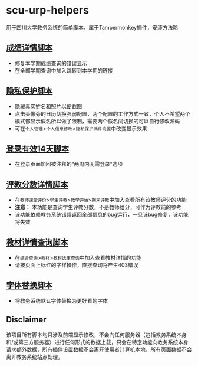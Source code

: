 # scu-urp-helpers
用于四川大学教务系统的简单脚本，属于Tampermonkey插件，安装方法略

## [成绩详情脚本](./scu-urp-scorehelper.user.js)
* 修复本学期成绩查询的错误显示
* 在全部学期查询中加入跳转到本学期的链接

## [隐私保护脚本](./scu-urp-privacyholder.user.js)
* 隐藏真实姓名和照片以便截图
* 点击头像旁的日历切换强弱配置，两个配置的工作方式一致，个人不希望两个模式都显示假名所以做了限制，需要两个假名间切换的可以自行修改源码
* 可在`个人管理`>`个人信息修改`>`隐私保护插件设置`中改变显示效果

## [登录有效14天脚本](./scu-urp-loginfor14d.user.js)
* 在登录页面加回被注释的“两周内无需登录”选项

## [评教分数详情脚本](./scu-urp-queryTeachEvaluationScores.user.js)
* 在`教师课堂评价`>`学生评教`>`教学评估`>`期末评教`中加入查看所有该教师评分的功能
* **注意：** 本功能是查询学生评教分数，不是教师给分，可作为评教前的参考
* 该功能依赖教务系统错误返回全部信息的bug运行，一旦该bug修复，该功能将失效

## [教材详情查询脚本](./scu-urp-queryBooks.user.js)
* 在`综合查询`>`教材`>`教材选定查询`中加入查看教材详情的功能
* 请按页面上标红的字样操作，直接查询将产生403错误

## [字体替换脚本](./scu-urp-prettier.user.js)
* 将教务系统默认字体替换为更好看的字体

## Disclaimer 
该项目所有脚本均只涉及前端显示修改，不会向任何服务器（包括教务系统本身和/或第三方服务器）进行任何形式的数据上载，只会在特定功能向教务系统本身请求额外数据，所有插件设置数据不会离开使用者计算机本地，所有页面数据不会离开教务系统站点处理。
